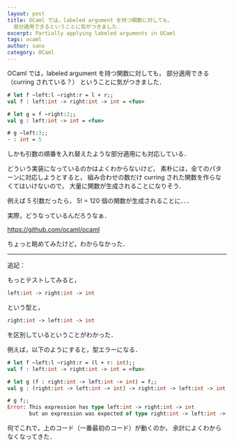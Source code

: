 ```yaml
---
layout: post
title: OCaml では，labeled argument を持つ関数に対しても，
  部分適用できるということに気がつきました．
excerpt: Partially applying labeled arguments in OCaml
tags: ocaml
author: sano
category: OCaml
---
```


OCaml では，labeled argument を持つ関数に対しても，
部分適用できる（curring されている？）
ということに気がつきました．

```ocaml
# let f ~left:l ~right:r = l + r;;
val f : left:int -> right:int -> int = <fun>

# let g = f ~right:2;;
val g : left:int -> int = <fun>

# g ~left:3;;
- : int = 5
```

しかも引数の順番を入れ替えたような部分適用にも対応している．

どういう実装になっているのかはよくわからないけど，
素朴には，全てのパターンに対応しようとすると，
組み合わせの数だけ curring された関数を作らなくてはいけないので，
大量に関数が生成されることになりそう．

例えば 5 引数だったら， 5! = 120 個の関数が生成されることに．．．

実際，どうなっているんだろうなぁ．

<https://github.com/ocaml/ocaml>

ちょっと眺めてみたけど，わからなかった．

---

追記：

もっとテストしてみると，

```ocaml
left:int -> right:int -> int
```

という型と，

```ocaml
right:int -> left:int -> int
```

を区別しているということがわかった．

例えば，以下のようにすると，型エラーになる．

```ocaml
# let f ~left:l ~right:r = (l + r: int);;
val f : left:int -> right:int -> int = <fun>

# let g (f : right:int -> left:int -> int) = f;;
val g : (right:int -> left:int -> int) -> right:int -> left:int -> int = <fun>

# g f;;
Error: This expression has type left:int -> right:int -> int
       but an expression was expected of type right:int -> left:int -> int
```

何でこれで，上のコード（一番最初のコード）が動くのか，
余計によくわからなくなってきた．
